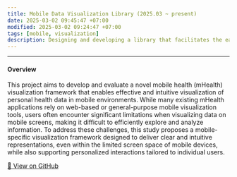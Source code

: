 ```yaml
---
title: Mobile Data Visualization Library (2025.03 ~ present)
date: 2025-03-02 09:45:47 +07:00
modified: 2025-03-02 09:24:47 +07:00
tags: [mobile, visualization]
description: Designing and developing a library that facilitates the easy creation of mobile-friendly data visualizations.
---
```



<hr>

#### Overview


This project aims to develop and evaluate a novel mobile health (mHealth) visualization framework that enables effective and intuitive visualization of personal health data in mobile environments. While many existing mHealth applications rely on web-based or general-purpose mobile visualization tools, users often encounter significant limitations when visualizing data on mobile screens, making it difficult to efficiently explore and analyze information.
To address these challenges, this study proposes a mobile-specific visualization framework designed to deliver clear and intuitive representations, even within the limited screen space of mobile devices, while also supporting personalized interactions tailored to individual users.

[🔗 View on GitHub](https://github.com/DinggiDing/healthchart)